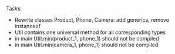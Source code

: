 Tasks:
 * Rewrite classes Product, Phone, Camera: add generics, remove instanceof
 * Util contains one universal method for all corresponding types
 * in main Util.min(product_1, phone_1) should not be compiled
 * in main Util.min(camera_1, phone_1) should not be compiled
